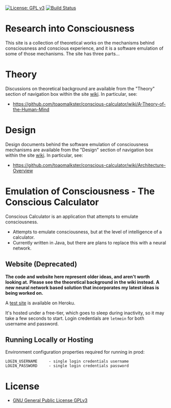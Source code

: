 [![License: GPL v3](https://img.shields.io/badge/License-GPLv3-blue.svg)](https://www.gnu.org/licenses/gpl-3.0)
[![Build Status](https://travis-ci.com/toaomalkster/conscious-calculator.svg?branch=master)](https://travis-ci.com/toaomalkster/conscious-calculator)

# Research into Consciousness
This site is a collection of theoretical works on the mechanisms behind consciousness and conscious experience, and it is a software emulation of some of those mechanisms.
The site has three parts...


# Theory
Discussions on theoretical background are available from the "Theory" section of navigation box within the site [wiki](https://github.com/toaomalkster/conscious-calculator/wiki). In particular, see:
* https://github.com/toaomalkster/conscious-calculator/wiki/A-Theory-of-the-Human-Mind


# Design
Design documents behind the software emulation of consciousness mechanisms are available from the "Design" section of navigation box within the site [wiki](https://github.com/toaomalkster/conscious-calculator/wiki). In particular, see:
* https://github.com/toaomalkster/conscious-calculator/wiki/Architecture-Overview


# Emulation of Consciousness - The Conscious Calculator
Conscious Calculator is an application that attempts to emulate consciousness.
* Attempts to emulate consciousness, but at the level of intelligence of a calculator.
* Currently written in Java, but there are plans to replace this with a neural network.

## Website (Deprecated)
**The code and website here represent older ideas, and aren't worth looking at.**
**Please see the theoretical background in the wiki instead.**
**A new neural network based solution that incorporates my latest ideas is being worked on.**

A [test site](https://conscious-calculator.herokuapp.com) is available on Heroku.

It's hosted under a free-tier, which goes to sleep during inactivity, so it may take a few seconds to start.
Login credentials are `letmein` for both username and password.

## Running Locally or Hosting
Environment configuration properties required for running in prod:

    LOGIN_USERNAME     - single login credentials username
    LOGIN_PASSWORD     - single login credentials password


# License
* [GNU General Public License GPLv3](https://www.gnu.org/licenses/gpl-3.0.en.html)
